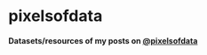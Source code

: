 # pixelsofdata

#### Datasets/resources of my posts on [@pixelsofdata](https://www.instagram.com/pixelsofdata/)
